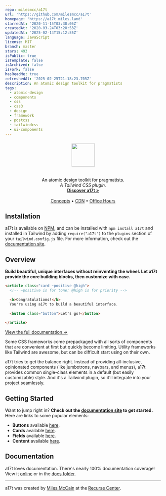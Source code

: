 ```yaml
---
repo: milesmcc/a17t
url: 'https://github.com/milesmcc/a17t'
homepage: 'https://a17t.miles.land'
starredAt: '2020-11-15T03:38:05Z'
createdAt: '2020-03-24T03:28:53Z'
updatedAt: '2025-02-14T15:12:55Z'
language: JavaScript
license: MIT
branch: master
stars: 493
isPublic: true
isTemplate: false
isArchived: false
isFork: false
hasReadMe: true
refreshedAt: '2025-02-25T21:18:23.705Z'
description: An atomic design toolkit for pragmatists
tags:
  - atomic-design
  - components
  - css
  - css3
  - design
  - framework
  - postcss
  - tailwindcss
  - ui-components
---
```


<p align="center">
  <h3 align="center"><img src="docs/assets/logo.png" height="75"></h3>

  <p align="center">
    <br>
    An atomic design toolkit for pragmatists.
    <br>
    <i>A Tailwind CSS plugin.</i>
    <br>
    <a href="https://a17t.miles.land"><strong>Discover a17t »</strong></a>
    <br>
    <br>
    <a href="https://a17t.miles.land/#concepts">Concepts</a>
    &bull;
    <a href="https://www.jsdelivr.com/package/npm/a17t">CDN</a>
    &bull;
    <a href="https://miles.land/officehours/">Office Hours</a>
  </p>
</p>

## Installation
a17t is available on [NPM](https://www.npmjs.com/package/a17t), and can be installed with `npm install a17t` and installed in Tailwind by adding `require("a17t")` to the `plugins` section of your `tailwind.config.js` file. For more information, check out the [documentation site](https://a17t.miles.land).

## Overview

**Build beautiful, unique interfaces without reinventing the wheel. Let a17t provide the core building blocks, then customize with ease.**

```html
<article class="card ~positive @high">
  <!-- ~positive is for tone; @high is for priority -->
  
  <b>Congratulations!</b>
  You're using a17t to build a beautiful interface.
  
  <button class="button">Let's go!</button>
  
</article>
```

[View the full documentation &rarr;](https://a17t.miles.land)

Some CSS frameworks come prepackaged with all sorts of components that are convenient at first but quickly become limiting. Utility frameworks like Tailwind are awesome, but can be difficult start using on their own.

a17t tries to get the balance right. Instead of providing all-inclusive, opinionated components (like jumbotrons, navbars, and menus), a17t provides common single-class elements in a default (but easily customizable) style. And it's a Tailwind plugin, so it'll integrate into your project seamlessly.

## Getting Started
Want to jump right in? **Check out the [documentation site](https://a17t.miles.land) to get started.** Here are links to some popular elements:

* **Buttons** available [here](https://a17t.miles.land/interaction/button).
* **Cards** available [here](https://a17t.miles.land/layout/card).
* **Fields** available [here](https://a17t.miles.land/interaction/field).
* **Content** available [here](https://a17t.miles.land/typography/content).


## Documentation
a17t loves documentation. There's nearly 100% documentation coverage! View it [online](https://a17t.miles.land) or in the [docs folder](docs/).

---

a17t was created by [Miles McCain](https://rmrm.io) at the [Recurse Center](https://recurse.com).
